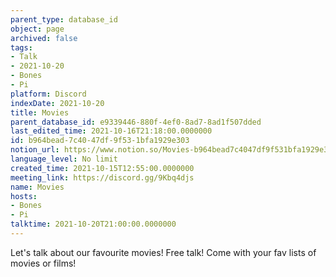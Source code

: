 ```yaml
---
parent_type: database_id
object: page
archived: false
tags:
- Talk
- 2021-10-20
- Bones
- Pi
platform: Discord
indexDate: 2021-10-20
title: Movies
parent_database_id: e9339446-880f-4ef0-8ad7-8ad1f507dded
last_edited_time: 2021-10-16T21:18:00.0000000
id: b964bead-7c40-47df-9f53-1bfa1929e303
notion_url: https://www.notion.so/Movies-b964bead7c4047df9f531bfa1929e303
language_level: No limit
created_time: 2021-10-15T12:55:00.0000000
meeting_link: https://discord.gg/9Kbq4djs
name: Movies
hosts:
- Bones
- Pi
talktime: 2021-10-20T21:00:00.0000000
---
```


Let's talk about our favourite movies!
Free talk! Come with your fav lists of movies or films!


